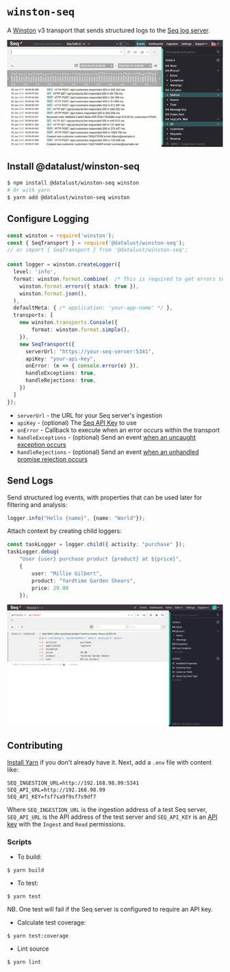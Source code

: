 # `winston-seq`

A [Winston](https://github.com/winstonjs/winston) v3 transport that sends structured logs to the [Seq log server](https://datalust.co/seq).

![Structured logging with Seq](assets/seq-log-search-feature-2220w.gif)

## Install @datalust/winston-seq

```sh
$ npm install @datalust/winston-seq winston
# Or with yarn
$ yarn add @datalust/winston-seq winston
```

## Configure Logging

```ts
const winston = require('winston');
const { SeqTransport } = require('@datalust/winston-seq');
// or import { SeqTransport } from '@datalust/winston-seq';

const logger = winston.createLogger({
  level: 'info',
  format: winston.format.combine(  /* This is required to get errors to log with stack traces. See https://github.com/winstonjs/winston/issues/1498 */
    winston.format.errors({ stack: true }),
    winston.format.json(),
  ),
  defaultMeta: { /* application: 'your-app-name' */ },
  transports: [
    new winston.transports.Console({
        format: winston.format.simple(),
    }),
    new SeqTransport({
      serverUrl: "https://your-seq-server:5341",
      apiKey: "your-api-key",
      onError: (e => { console.error(e) }),
      handleExceptions: true,
      handleRejections: true,
    })
  ]
});
```

* `serverUrl` - the URL for your Seq server's ingestion
* `apiKey` - (optional) The [Seq API Key](https://docs.datalust.co/docs/getting-logs-into-seq#api-keys) to use
* `onError` - Callback to execute when an error occurs within the transport 
* `handleExceptions` - (optional) Send an event [when an uncaught exception occurs](https://github.com/winstonjs/winston#handling-uncaught-exceptions-with-winston)
* `handleRejections` - (optional) Send an event [when an unhandled promise rejection occurs](https://github.com/winstonjs/winston#handling-uncaught-promise-rejections-with-winston)

## Send Logs

Send structured log events, with properties that can be used later for filtering and analysis:

```ts
logger.info("Hello {name}", {name: "World"});
```

Attach context by creating child loggers:

```ts
const taskLogger = logger.child({ activity: "purchase" });
taskLogger.debug(
    "User {user} purchase product {product} at ${price}", 
    {
        user: "Millie Gilbert",
        product: "Yardtime Garden Shears",
        price: 29.99
    });
```

![An event in Seq](assets/purchase.png)

## Contributing

[Install Yarn](https://yarnpkg.com/getting-started/install) if you don't already have it. Next, add a `.env` file with content like:

```
SEQ_INGESTION_URL=http://192.168.98.99:5341
SEQ_API_URL=http://192.168.98.99
SEQ_API_KEY=fsf7sa9f9sf7s9df7
```

Where `SEQ_INGESTION_URL` is the ingestion address of a test Seq server, `SEQ_API_URL` is the API address of the test server and `SEQ_API_KEY` is an [API key](https://docs.datalust.co/docs/getting-logs-into-seq#api-keys) with the `Ingest` and `Read` permissions. 

### Scripts

* To build:

```
$ yarn build
```

* To test:

```
$ yarn test
```

NB. One test will fail if the Seq server is configured to require an API key. 

* Calculate test coverage:

```
$ yarn test:coverage
```

* Lint source

``` 
$ yarn lint
```